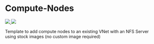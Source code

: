 # Compute-Nodes

<a href="https://portal.azure.com/#create/Microsoft.Template/uri/https%3A%2F%2Fraw.githubusercontent.com%2Fgrandparoach%2Fmaster%2Flustre_clients%2Fazuredeploy.json" target="_blank">
    <img src="http://azuredeploy.net/deploybutton.png"/>
</a>
<a href="http://armviz.io/#/?load=https%3A%2F%2Fraw.githubusercontent.com%2Fgrandparoach%2Fmaster%2Flustre_clients%2Fazuredeploy.json" target="_blank">
    <img src="http://armviz.io/visualizebutton.png"/>
</a>



Template to add compute nodes to an existing VNet with an NFS Server using stock images (no custom image required)

